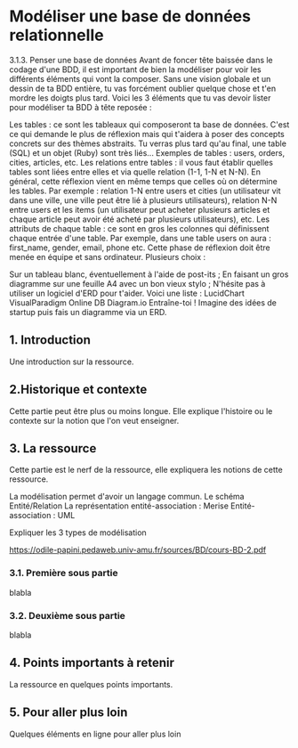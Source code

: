 # Modéliser une base de données relationnelle


3.1.3. Penser une base de données
Avant de foncer tête baissée dans le codage d'une BDD, il est important de bien la modéliser pour voir les différents éléments qui vont la composer. Sans une vision globale et un dessin de ta BDD entière, tu vas forcément oublier quelque chose et t'en mordre les doigts plus tard.
Voici les 3 éléments que tu vas devoir lister pour modéliser ta BDD à tête reposée :

Les tables : ce sont les tableaux qui composeront ta base de données. C'est ce qui demande le plus de réflexion mais qui t'aidera à poser des concepts concrets sur des thèmes abstraits. Tu verras plus tard qu'au final, une table (SQL) et un objet (Ruby) sont très liés... Exemples de tables : users, orders, cities, articles, etc.
Les relations entre tables : il vous faut établir quelles tables sont liées entre elles et via quelle relation (1-1, 1-N et N-N). En général, cette réflexion vient en même temps que celles où on détermine les tables. Par exemple : relation 1-N entre users et cities (un utilisateur vit dans une ville, une ville peut être lié à plusieurs utilisateurs), relation N-N entre users et les items (un utilisateur peut acheter plusieurs articles et chaque article peut avoir été acheté par plusieurs utilisateurs), etc.
Les attributs de chaque table : ce sont en gros les colonnes qui définissent chaque entrée d'une table. Par exemple, dans une table users on aura : first_name, gender, email, phone etc.
Cette phase de réflexion doit être menée en équipe et sans ordinateur. Plusieurs choix :

Sur un tableau blanc, éventuellement à l'aide de post-its ;
En faisant un gros diagramme sur une feuille A4 avec un bon vieux stylo ;
N'hésite pas à utiliser un logiciel d'ERD pour t'aider. Voici une liste :
LucidChart
VisualParadigm Online
DB Diagram.io
Entraîne-toi ! Imagine des idées de startup puis fais un diagramme via un ERD.







## 1. Introduction
Une introduction sur la ressource.

## 2.Historique et contexte
Cette partie peut être plus ou moins longue. Elle explique l'histoire ou le contexte sur la notion que l'on veut enseigner.

## 3. La ressource
Cette partie est le nerf de la ressource, elle expliquera les notions de cette ressource.


La modélisation permet d'avoir un langage commun. 
Le schéma Entité/Relation
La représentation entité-association : Merise
Entité-association : UML


Expliquer les 3 types de modélisation

https://odile-papini.pedaweb.univ-amu.fr/sources/BD/cours-BD-2.pdf


### 3.1. Première sous partie
blabla

### 3.2. Deuxième sous partie
blabla

## 4. Points importants à retenir
La ressource en quelques points importants.

## 5. Pour aller plus loin
Quelques éléments en ligne pour aller plus loin
